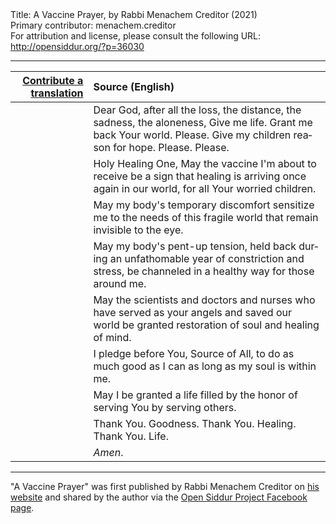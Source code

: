 <html>
<head></head>
<body>
Title: A Vaccine Prayer, by Rabbi Menachem Creditor (2021)<br />
Primary contributor: menachem.creditor<br />
For attribution and license, please consult the following URL: <a href="http://opensiddur.org/?p=36030">http://opensiddur.org/?p=36030</a>
<p />
<hr />

<table style="margin-left: auto;margin-right: auto;" class="draggable">
<thead><tr><th id="x" style="text-align: right;"><a href="/contribute/upload/">Contribute a translation</a></th><th style="text-align: left;">Source (English)</th></tr></thead>
<tbody>
<tr><td style="vertical-align:top;">
<div class="liturgy" lang="he">

</span></div></td>
 
<td style="vertical-align:top;">
<div class="english" lang="en">
Dear God,
after all the loss,
the distance, the sadness, the aloneness,
Give me life. Grant me back Your world. Please.
Give my children reason for hope. Please. Please.
</div></td></tr>


<tr><td style="vertical-align:top;">
<div class="liturgy" lang="he">

</span></div></td>
 
<td style="vertical-align:top;">
<div class="english" lang="en">
Holy Healing One,
May the vaccine I'm about to receive be a sign 
that healing is arriving once again in our world, 
for all Your worried children.
</div></td></tr>


<tr><td style="vertical-align:top;">
<div class="liturgy" lang="he">

</span></div></td>
 
<td style="vertical-align:top;">
<div class="english" lang="en">
May my body's temporary discomfort sensitize me 
to the needs of this fragile world 
that remain invisible to the eye.
</div></td></tr>


<tr><td style="vertical-align:top;">
<div class="liturgy" lang="he">

</span></div></td>
 
<td style="vertical-align:top;">
<div class="english" lang="en">
May my body's pent-up tension, 
held back during an unfathomable year of constriction and stress, 
be channeled in a healthy way for those around me.
</div></td></tr>


<tr><td style="vertical-align:top;">
<div class="liturgy" lang="he">

</span></div></td>
 
<td style="vertical-align:top;">
<div class="english" lang="en">
May the scientists and doctors and nurses 
who have served as your angels 
and saved our world 
be granted restoration of soul and healing of mind.
</div></td></tr>


<tr><td style="vertical-align:top;">
<div class="liturgy" lang="he">

</span></div></td>
 
<td style="vertical-align:top;">
<div class="english" lang="en">
I pledge before You, Source of All, 
to do as much good as I can 
as long as my soul is within me.
</div></td></tr>


<tr><td style="vertical-align:top;">
<div class="liturgy" lang="he">

</span></div></td>
 
<td style="vertical-align:top;">
<div class="english" lang="en">
May I be granted a life 
filled by the honor of serving You 
by serving others.
</div></td></tr>


<tr><td style="vertical-align:top;">
<div class="liturgy" lang="he">

</span></div></td>
 
<td style="vertical-align:top;">
<div class="english" lang="en">
Thank You. Goodness.
Thank You. Healing.
Thank You. Life.
</div></td></tr>


<tr><td style="vertical-align:top;">
<div class="liturgy" lang="he">

</span></div></td>
 
<td style="vertical-align:top;">
<div class="english" lang="en">
<em>Amen</em>.
</div></td></tr>
</tbody></table>

<hr />

"A Vaccine Prayer" was first published by Rabbi Menachem Creditor on <a href="http://rabbicreditor.blogspot.com/2021/03/a-vaccine-prayer.html">his website</a> and shared by the author via the <a href="https://www.facebook.com/opensiddur/posts/3930924160301671">Open Siddur Project Facebook page</a>.

&nbsp;



</body>
</html>